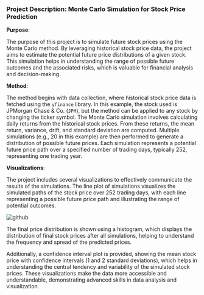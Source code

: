 ### Project Description: Monte Carlo Simulation for Stock Price Prediction

**Purpose**:

The purpose of this project is to simulate future stock prices using the Monte Carlo method. By leveraging historical stock price data, the project aims to estimate the potential future price distributions of a given stock. This simulation helps in understanding the range of possible future outcomes and the associated risks, which is valuable for financial analysis and decision-making.

**Method**:

The method begins with data collection, where historical stock price data is fetched using the `yfinance` library. In this example, the stock used is JPMorgan Chase & Co. (`JPM`), but the method can be applied to any stock by changing the ticker symbol. The Monte Carlo simulation involves calculating daily returns from the historical stock prices. From these returns, the mean return, variance, drift, and standard deviation are computed. Multiple simulations (e.g., 20 in this example) are then performed to generate a distribution of possible future prices. Each simulation represents a potential future price path over a specified number of trading days, typically 252, representing one trading year.

**Visualizations**:

The project includes several visualizations to effectively communicate the results of the simulations. The line plot of simulations visualizes the simulated paths of the stock price over 252 trading days, with each line representing a possible future price path and illustrating the range of potential outcomes.

![github](https://github.com/pavelkimldn/monte_carlo_stock_price/blob/main/image_1.png)

The final price distribution is shown using a histogram, which displays the distribution of final stock prices after all simulations, helping to understand the frequency and spread of the predicted prices. 

Additionally, a confidence interval plot is provided, showing the mean stock price with confidence intervals (1 and 2 standard deviations), which helps in understanding the central tendency and variability of the simulated stock prices. These visualizations make the data more accessible and understandable, demonstrating advanced skills in data analysis and visualization.


